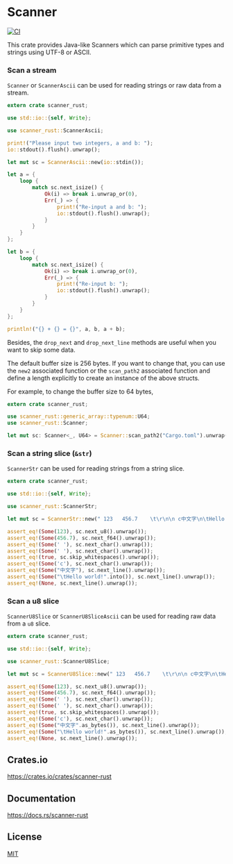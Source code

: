 Scanner
====================

[![CI](https://github.com/magiclen/scanner-rust/actions/workflows/ci.yml/badge.svg)](https://github.com/magiclen/scanner-rust/actions/workflows/ci.yml)

This crate provides Java-like Scanners which can parse primitive types and strings using UTF-8 or ASCII.

### Scan a stream

`Scanner` or `ScannerAscii` can be used for reading strings or raw data from a stream.

```rust
extern crate scanner_rust;

use std::io::{self, Write};

use scanner_rust::ScannerAscii;

print!("Please input two integers, a and b: ");
io::stdout().flush().unwrap();

let mut sc = ScannerAscii::new(io::stdin());

let a = {
    loop {
        match sc.next_isize() {
            Ok(i) => break i.unwrap_or(0),
            Err(_) => {
                print!("Re-input a and b: ");
                io::stdout().flush().unwrap();
            }
        }
    }
};

let b = {
    loop {
        match sc.next_isize() {
            Ok(i) => break i.unwrap_or(0),
            Err(_) => {
                print!("Re-input b: ");
                io::stdout().flush().unwrap();
            }
        }
    }
};

println!("{} + {} = {}", a, b, a + b);
```

Besides, the `drop_next` and `drop_next_line` methods are useful when you want to skip some data.

The default buffer size is 256 bytes. If you want to change that, you can use the `new2` associated function or the `scan_path2` associated function and define a length explicitly to create an instance of the above structs.

For example, to change the buffer size to 64 bytes,

```rust
extern crate scanner_rust;

use scanner_rust::generic_array::typenum::U64;
use scanner_rust::Scanner;

let mut sc: Scanner<_, U64> = Scanner::scan_path2("Cargo.toml").unwrap();
```

### Scan a string slice (`&str`)

`ScannerStr` can be used for reading strings from a string slice.

```rust
extern crate scanner_rust;

use std::io::{self, Write};

use scanner_rust::ScannerStr;

let mut sc = ScannerStr::new(" 123   456.7    \t\r\n\n c中文字\n\tHello world!");

assert_eq!(Some(123), sc.next_u8().unwrap());
assert_eq!(Some(456.7), sc.next_f64().unwrap());
assert_eq!(Some(' '), sc.next_char().unwrap());
assert_eq!(Some(' '), sc.next_char().unwrap());
assert_eq!(true, sc.skip_whitespaces().unwrap());
assert_eq!(Some('c'), sc.next_char().unwrap());
assert_eq!(Some("中文字"), sc.next_line().unwrap());
assert_eq!(Some("\tHello world!".into()), sc.next_line().unwrap());
assert_eq!(None, sc.next_line().unwrap());
```

### Scan a u8 slice

`ScannerU8Slice` or `ScannerU8SliceAscii` can be used for reading raw data from a `u8` slice.

```rust
extern crate scanner_rust;

use std::io::{self, Write};

use scanner_rust::ScannerU8Slice;

let mut sc = ScannerU8Slice::new(" 123   456.7    \t\r\n\n c中文字\n\tHello world!".as_bytes());

assert_eq!(Some(123), sc.next_u8().unwrap());
assert_eq!(Some(456.7), sc.next_f64().unwrap());
assert_eq!(Some(' '), sc.next_char().unwrap());
assert_eq!(Some(' '), sc.next_char().unwrap());
assert_eq!(true, sc.skip_whitespaces().unwrap());
assert_eq!(Some('c'), sc.next_char().unwrap());
assert_eq!(Some("中文字".as_bytes()), sc.next_line().unwrap());
assert_eq!(Some("\tHello world!".as_bytes()), sc.next_line().unwrap());
assert_eq!(None, sc.next_line().unwrap());
```

## Crates.io

https://crates.io/crates/scanner-rust

## Documentation

https://docs.rs/scanner-rust

## License

[MIT](LICENSE)